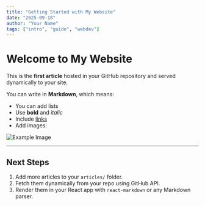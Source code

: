 ```yaml
---
title: "Getting Started with My Website"
date: "2025-09-18"
author: "Your Name"
tags: ["intro", "guide", "webdev"]
---
```


# Welcome to My Website

This is the **first article** hosted in your GitHub repository and served dynamically to your site.

You can write in **Markdown**, which means:

- You can add lists
- Use **bold** and *italic*
- Include [links](https://example.com)
- Add images:

![Example Image](https://via.placeholder.com/600x200)

---

## Next Steps

1. Add more articles to your `articles/` folder.
2. Fetch them dynamically from your repo using GitHub API.
3. Render them in your React app with `react-markdown` or any Markdown parser.
